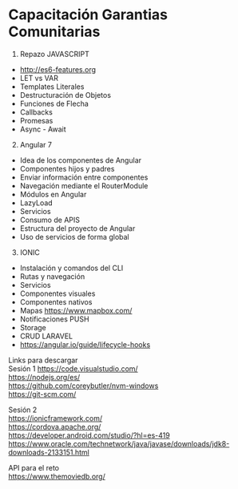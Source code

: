 # Capacitación Garantias Comunitarias
1. Repazo JAVASCRIPT <br>
- http://es6-features.org
- LET vs VAR
- Templates Literales
- Destructuración de Objetos
- Funciones de Flecha
- Callbacks
- Promesas
- Async - Await

2. Angular 7
- Idea de los componentes de Angular
- Componentes hijos y padres
- Enviar información entre componentes
- Navegación mediante el RouterModule
- Módulos en Angular
- LazyLoad
- Servicios
- Consumo de APIS
- Estructura del proyecto de Angular
- Uso de servicios de forma global

3. IONIC
- Instalación y comandos del CLI
- Rutas y navegación
- Servicios
- Componentes visuales
- Componentes nativos 
- Mapas https://www.mapbox.com/
- Notificaciones PUSH
- Storage
- CRUD LARAVEL 
- https://angular.io/guide/lifecycle-hooks

Links para descargar <br>
Sesión 1
https://code.visualstudio.com/ <br>
https://nodejs.org/es/ <br>
https://github.com/coreybutler/nvm-windows <br>
https://git-scm.com/ <br>

Sesión 2 <br>
https://ionicframework.com/ <br>
https://cordova.apache.org/ <br>
https://developer.android.com/studio/?hl=es-419 <br>
https://www.oracle.com/technetwork/java/javase/downloads/jdk8-downloads-2133151.html <br>

API para el reto <br>
https://www.themoviedb.org/
